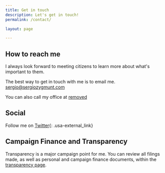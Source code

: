 ```yaml
---
title: Get in touch
description: Let's get in touch!
permalink: /contact/

layout: page

---
```


## How to reach me
I always look forward to meeting citizens to learn more about what's important to them.

The best way to get in touch with me is to email me.
[sergio@sergiozygmunt.com](mailto:sergio@sergiozygmunt.com)

You can also call my office at [removed](tel:+10000000000)

## Social
Follow me on [Twitter](https://twitter.com/sergiozygmunt){: .usa-external_link}

## Campaign Finance and Transparency
Transparency is a major campaign point for me. You can review all filings made, as well as personal and campaign finance documents, within the [transparency page](/transparency).
